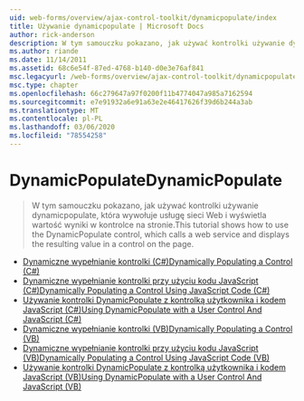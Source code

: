 ```yaml
---
uid: web-forms/overview/ajax-control-toolkit/dynamicpopulate/index
title: Używanie dynamicpopulate | Microsoft Docs
author: rick-anderson
description: W tym samouczku pokazano, jak używać kontrolki używanie dynamicpopulate, która wywołuje usługę sieci Web i wyświetla wartość wyniki w kontrolce na stronie.
ms.author: riande
ms.date: 11/14/2011
ms.assetid: 68c6e54f-87ed-4768-b140-d0e3e76af841
msc.legacyurl: /web-forms/overview/ajax-control-toolkit/dynamicpopulate
msc.type: chapter
ms.openlocfilehash: 66c279647a97f0200f11b4774047a985a7162594
ms.sourcegitcommit: e7e91932a6e91a63e2e46417626f39d6b244a3ab
ms.translationtype: MT
ms.contentlocale: pl-PL
ms.lasthandoff: 03/06/2020
ms.locfileid: "78554258"
---
```

# <a name="dynamicpopulate"></a><span data-ttu-id="159c2-103">DynamicPopulate</span><span class="sxs-lookup"><span data-stu-id="159c2-103">DynamicPopulate</span></span>

> <span data-ttu-id="159c2-104">W tym samouczku pokazano, jak używać kontrolki używanie dynamicpopulate, która wywołuje usługę sieci Web i wyświetla wartość wyniki w kontrolce na stronie.</span><span class="sxs-lookup"><span data-stu-id="159c2-104">This tutorial shows how to use the DynamicPopulate control, which calls a web service and displays the resulting value in a control on the page.</span></span>

- [<span data-ttu-id="159c2-105">Dynamiczne wypełnianie kontrolki (C#)</span><span class="sxs-lookup"><span data-stu-id="159c2-105">Dynamically Populating a Control (C#)</span></span>](dynamically-populating-a-control-cs.md)
- [<span data-ttu-id="159c2-106">Dynamiczne wypełnianie kontrolki przy użyciu kodu JavaScript (C#)</span><span class="sxs-lookup"><span data-stu-id="159c2-106">Dynamically Populating a Control Using JavaScript Code (C#)</span></span>](dynamically-populating-a-control-using-javascript-code-cs.md)
- [<span data-ttu-id="159c2-107">Używanie kontrolki DynamicPopulate z kontrolką użytkownika i kodem JavaScript (C#)</span><span class="sxs-lookup"><span data-stu-id="159c2-107">Using DynamicPopulate with a User Control And JavaScript (C#)</span></span>](using-dynamicpopulate-with-a-user-control-and-javascript-cs.md)
- [<span data-ttu-id="159c2-108">Dynamiczne wypełnianie kontrolki (VB)</span><span class="sxs-lookup"><span data-stu-id="159c2-108">Dynamically Populating a Control (VB)</span></span>](dynamically-populating-a-control-vb.md)
- [<span data-ttu-id="159c2-109">Dynamiczne wypełnianie kontrolki przy użyciu kodu JavaScript (VB)</span><span class="sxs-lookup"><span data-stu-id="159c2-109">Dynamically Populating a Control Using JavaScript Code (VB)</span></span>](dynamically-populating-a-control-using-javascript-code-vb.md)
- [<span data-ttu-id="159c2-110">Używanie kontrolki DynamicPopulate z kontrolką użytkownika i kodem JavaScript (VB)</span><span class="sxs-lookup"><span data-stu-id="159c2-110">Using DynamicPopulate with a User Control And JavaScript (VB)</span></span>](using-dynamicpopulate-with-a-user-control-and-javascript-vb.md)
